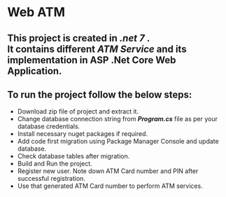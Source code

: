 # Web ATM

This project is created in **_.net 7_** .  
It contains different **_ATM Service_** and its implementation in ASP .Net Core Web Application.
---

## To run the project follow the below steps:
- Download zip file of project and extract it.
- Change database connection string from **_Program.cs_** file as per your database credentials.
- Install necessary nuget packages if required.
- Add code first migration using Package Manager Console and update database.
- Check database tables after migration.
- Build and Run the project.
- Register new user. Note down ATM Card number and PIN after successful registration.
- Use that generated ATM Card number to perform ATM services.